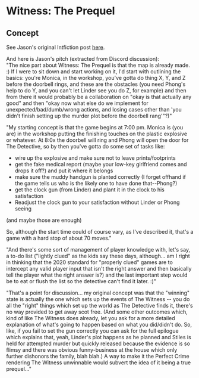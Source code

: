 # Witness: The Prequel

## Concept

See Jason's original Intfiction post [here](https://intfiction.org/t/iso-zil-surgeon-interested-in-franken-witness/45989).

And here is Jason's pitch (extracted from Discord discussion):  
"The nice part about Witness: The Prequel is that the map is already made. :) If I were to sit down and start working on it, I'd start with outlining the basics: you're Monica, in the workshop, you've gotta do thing X, Y, and Z before the doorbell rings, and these are the obstacles (you need Phong's help to do Y, and you can't let Linder see you do Z, for example) and then from there it would probably be a collaboration on "okay is that actually any good" and then "okay now what else do we implement for unexpected/bad/dumb/wrong actions, and losing cases other than 'you didn't finish setting up the murder plot before the doorbell rang'"?)"

"My starting concept is that the game begins at 7:00 pm. Monica is (you are) in the workshop putting the finishing touches on the plastic explosive or whatever. At 8:0x the doorbell will ring and Phong will open the door for The Detective, so by then you've gotta do some set of tasks like:

- wire up the explosive and make sure not to leave prints/footprints
- get the fake medical report (maybe your low-key girlfriend comes and drops it off?) and put it where it belongs
- make sure the muddy handgun is planted correctly (I forget offhand if the game tells us who is the likely one to have done that--Phong?)
- get the clock gun (from Linder) and plant it in the clock to his satisfaction
- Readjust the clock gun to your satisfaction without Linder or Phong seeing

(and maybe those are enough)

So, although the start time could of course vary, as I've described it, that's a game with a hard stop of about 70 moves."

"And there's some sort of management of player knowledge with, let's say, a to-do list ("lightly clued" as the kids say these days, although... am I right in thinking that the 2020 standard for "properly clued" games are to intercept any valid player input that isn't the right answer and then basically tell the player what the right answer is?) and the last important step would be to eat or flush the list so the detective can't find it later. :)"

"That's a point for discussion... my original concept was that the "winning" state is actually the one which sets up the events of The Witness -- you do all the "right" things which set up the world as The Detective finds it, there's no way provided to get away scot free. (And some other outcomes which, kind of like The Witness does already, let you ask for a more detailed explanation of what's going to happen based on what you did/didn't do. So, like, if you fail to set the gun correctly you can ask for the full epilogue which explains that, yeah, Linder's plot happens as he planned and Stiles is held for attempted murder but quickly released because the evidence is so flimsy and there was obvious funny-business at the house which only further dishonors the family, blah blah.)
A way to make it the Perfect Crime rendering The Witness unwinnable would subvert the idea of it being a true prequel..."

